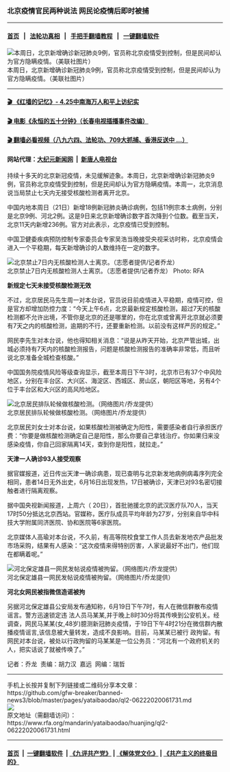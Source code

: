 ### 北京疫情官民两种说法   网民论疫情后即时被捕
------------------------

#### [首页](https://github.com/gfw-breaker/banned-news3/blob/master/README.md) &nbsp;&nbsp;|&nbsp;&nbsp; [法轮功真相](https://github.com/begood0513/basic/blob/master/README.md)  &nbsp;&nbsp;|&nbsp;&nbsp; [手把手翻墙教程](https://github.com/gfw-breaker/guides/wiki)  &nbsp;&nbsp;|&nbsp;&nbsp; [一键翻墙软件](https://github.com/gfw-breaker/nogfw/blob/master/README.md)  



<div id="headerimg">
 <img alt="本周日，北京新增确诊新冠肺炎9例，官员称北京疫情受到控制，但是民间却认为官方隐瞒疫情。（美联社图片）" src="https://www.rfa.org/mandarin/yataibaodao/huanjing/ql2-06222020061731.html/AP_20174383997913.jpg/@@images/bb55008b-b27f-44cc-b175-4babe08cbcf3.jpeg" title="本周日，北京新增确诊新冠肺炎9例，官员称北京疫情受到控制，但是民间却认为官方隐瞒疫情。（美联社图片）"/>
 <div id="headerimgcontents">
  <div id="headerimgcaption">
   <span>
    本周日，北京新增确诊新冠肺炎9例，官员称北京疫情受到控制，但是民间却认为官方隐瞒疫情。（美联社图片）
   </span>
   <!-- zoomattribute -->
  </div>
  <!-- headerimgcaption -->
 </div>
 <!-- headerimagecontents -->
</div>

<hr/>


#### [ 🎬  《红墙的记忆》- 4.25中南海万人和平上访纪实](http://141.164.39.94:10000/videos/legend/425.html)

#### [ 🎬  电影《永恒的五十分钟》（长春电视插播事件改编） ](http://141.164.39.94:10000/videos/news/ComingForYou-2.html)

#### [ 🎬  翻墙必看视频（八九六四、法轮功、709大抓捕、香港反送中 ...）](https://github.com/gfw-breaker/links/blob/master/banned.md)

#### 网站代理：[大纪元新闻网](http://167.172.10.89:10080/gb/) &nbsp;|&nbsp; [新唐人电视台](http://167.172.10.89:8808/gb/)

<div id="storytext">
 <div>
  <div class="slot_header">
  </div>
 </div>
 <p>
 </p>
 <p>
  持续十多天的北京新冠疫情，未见缓解迹象。本周日，北京新增确诊新冠肺炎9例，官员称北京疫情受到控制，但是民间却认为官方隐瞒疫情。本周一，北京消息说当局禁止七天内无接受核酸检测者离开北京。
 </p>
 <p>
  中国内地本周日（21日）新增18例新冠肺炎确诊病例，包括11例宗本土病例，分别是北京9例、河北2例。这是9日来北京新增确诊数字首次降到个位数。截至当天，北京11天内新增236例。官方对此表示，北京疫情已受到控制。
 </p>
 <p>
 </p>
 <p>
 </p>
 <p>
  中国卫健委疾病预防控制专家委员会专家吴浩当晚接受央视采访时称，北京疫情会进入一个平稳期，每天新增确诊的人数维持在一定的数字。
 </p>
 <p>
 </p>
 <p>
  <div class="image-inline captioned" style="width:700px;">
   <div style="width:700px;">
    <img alt="北京禁止7日内无核酸检测人士离京。（志愿者提供/记者乔龙）" src="https://www.rfa.org/mandarin/yataibaodao/huanjing/ql2-06222020061731.html/m0622-ql2pp.jpg" title="北京禁止7日内无核酸检测人士离京。（志愿者提供/记者乔龙）"/>
   </div>
   <div class="image-caption">
    <span style="width:700px;">
     北京禁止7日内无核酸检测人士离京。（志愿者提供/记者乔龙）
    </span>
    <span class="copyright">
     Photo: RFA
    </span>
   </div>
  </div>
 </p>
 <p>
  <b>
   新规定七天未接受核酸检测无效
  </b>
 </p>
 <p>
  不过，北京居民马先生周一对本台说，官员说目前疫情进入平稳期，疫情可控，但是官方却增加防控力度：“今天上午6点，北京最新规定核酸检测，超过7天的核酸检测都不允许出境，不管你是北京的还是哪里的，你在北京或曾离开北京就必须要有7天之内的核酸检测，逾期的不行，还要重新检测。以前没有这样严厉的规定。”
 </p>
 <p>
  网民李先生对本台说，他也得知相关消息：“说是从昨天开始，北京严管出城，出城必须持有7天内的核酸检测报告，问题是核酸检测报告的准确率非常低，而且听说北京准备全城检查核酸。”
 </p>
 <p>
  中国国务院疫情风险等级查询显示，截至本周日下午3时，北京市已有37个中风险地区，分别在丰台区、大兴区、海淀区、西城区、房山区，朝阳区等地，另有4个位于丰台区和大兴区的高风险地区。
 </p>
 <p>
 </p>
 <p>
  <div class="image-inline captioned" style="width:1269px;">
   <div style="width:1269px;">
    <img alt="北京居民排队轮候做核酸检测。（网络图片/乔龙提供）" src="https://www.rfa.org/mandarin/yataibaodao/huanjing/ql2-06222020061731.html/m0622-ql2p1.jpg" title="北京居民排队轮候做核酸检测。（网络图片/乔龙提供）"/>
   </div>
   <div class="image-caption">
    <span style="width:1269px;">
     北京居民排队轮候做核酸检测。（网络图片/乔龙提供）
    </span>
    <span class="copyright">
    </span>
   </div>
  </div>
 </p>
 <p>
  北京居民刘女士对本台说，如果核酸检测被确定为阳性，需要感染者自行承担医疗费：“你要是做核酸检测确定自己是阳性，那么你要自己拿钱治疗。你如果归来没感染疫情，你自己回家隔离14天，查到你是阳性，就拉走。”
  <br/>
  <b>
  </b>
 </p>
 <p>
  <b>
   天津一人确诊93人接受观察
  </b>
 </p>
 <p>
  据官媒报道，近日传出天津一确诊病患，现已查明与北京新发地病例病毒序列完全相同，患者14日无外出史，6月16日出现发热，17日被确诊，天津已对93名密切接触者进行隔离观察。
 </p>
 <p>
  据中国央视新闻报道，上周六（ 20日），首批驰援北京的武汉医疗队70人，当天17时50分抵达北京西站。官媒称，医疗队成员平均年龄为27岁，分别来自华中科技大学附属同济医院、协和医院等6家医院。
 </p>
 <p>
  北京媒体人高瑜对本台说，不久前，有高等院校食堂工作人员去新发地农产品批发市场采购，结果有人感染：“这次疫情来得特别厉害，人家说最好不出门，他们现在都瞒着呢。”
 </p>
 <p>
 </p>
 <p>
  <div class="image-inline captioned" style="width:1080px;">
   <div style="width:1080px;">
    <img alt="河北保定雄县一网民发帖说疫情被拘留。（网络图片/乔龙提供）" src="https://www.rfa.org/mandarin/yataibaodao/huanjing/ql2-06222020061731.html/m0622-ql2p3.jpg" title="河北保定雄县一网民发帖说疫情被拘留。（网络图片/乔龙提供）"/>
   </div>
   <div class="image-caption">
    <span style="width:1080px;">
     河北保定雄县一网民发帖说疫情被拘留。（网络图片/乔龙提供）
    </span>
    <span class="copyright">
    </span>
   </div>
  </div>
 </p>
 <p>
  <b>
   河北女网民被指微信造谣被拘
  </b>
 </p>
 <p>
  另据河北保定雄县公安局发布通知称，6月19日下午7时，有人在微信群散布疫情谣言。警方迅速锁定违 法人员马某某,并于晚上8时30分将其传唤到公安机关。经调查，网民马某某(女,48岁)臆测新冠肺炎疫情，于19日下午4时21分在微信群内散播疫情谣言,该信息被大量转发，造成不良影响。目前，马某某已被行 政拘留。有网民对本台说，被处以行政拘留的马某某是一位公务员：“河北有一个政府机关的人，把实话说了就被传唤了。”
 </p>
 <p>
 </p>
 <p>
  记者：乔龙  责编：胡力汉  嘉远  网编：瑞哲
 </p>
</div>

<hr/>
手机上长按并复制下列链接或二维码分享本文章：<br/>
https://github.com/gfw-breaker/banned-news3/blob/master/pages/yataibaodao/ql2-06222020061731.md <br/>
<a href='https://github.com/gfw-breaker/banned-news3/blob/master/pages/yataibaodao/ql2-06222020061731.md'><img src='https://github.com/gfw-breaker/banned-news3/blob/master/pages/yataibaodao/ql2-06222020061731.md.png'/></a> <br/>
原文地址（需翻墙访问）：https://www.rfa.org/mandarin/yataibaodao/huanjing/ql2-06222020061731.html


------------------------
#### [首页](https://github.com/gfw-breaker/banned-news3/blob/master/README.md) &nbsp;|&nbsp; [一键翻墙软件](https://github.com/gfw-breaker/nogfw/blob/master/README.md) &nbsp;| [《九评共产党》](https://github.com/gfw-breaker/9ping.md/blob/master/README.md#九评之一评共产党是什么) | [《解体党文化》](https://github.com/gfw-breaker/jtdwh.md/blob/master/README.md) | [《共产主义的终极目的》](https://github.com/gfw-breaker/gczydzjmd.md/blob/master/README.md)


<img src='http://gfw-breaker.win/banned-news3/pages/yataibaodao/ql2-06222020061731.md' width='0px' height='0px'/>